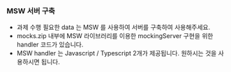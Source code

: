### MSW 서버 구축
- 과제 수행 필요한 data 는 MSW 를 사용하여 서버를 구축하여 사용해주세요.
- mocks.zip 내부에 MSW 라이브러리를 이용한 mockingServer 구현을 위한 handler 코드가 있습니다.
- MSW handler 는 Javascript / Typescript 2개가 제공됩니다. 원하시는 것을 사용하시면 됩니다.